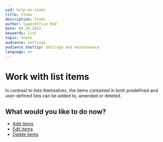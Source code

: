 ```yaml
---
uid: help-en-items
title: Items
description: Items
author: SuperOffice RnD
date: 06.29.2022
keywords: list
topic: howto
audience: settings
audience_tooltip: Settings and maintenance
language: en
---
```


# Work with list items

In contrast to lists themselves, the items contained in both predefined and user-defined lists can be added to, amended or deleted.

## What would you like to do now?

* [Add items][1]
* [Edit items][2]
* [Delete items][3]

<!-- Referenced links -->
[1]: adding-items.md
[2]: editing-items.md
[3]: deleting-items.md

<!-- Referenced images -->
